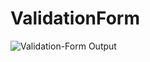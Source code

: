 # ValidationForm
![Validation-Form Output](https://user-images.githubusercontent.com/79982684/115736024-cc40d480-a33f-11eb-93dc-2738603a974b.PNG)


